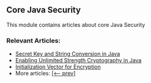 ## Core Java Security

This module contains articles about core Java Security

### Relevant Articles:

- [Secret Key and String Conversion in Java](https://www.baeldung.com/java-secret-key-to-string)
- [Enabling Unlimited Strength Cryptography in Java](https://www.baeldung.com/jce-enable-unlimited-strength)
- [Initialization Vector for Encryption](https://www.baeldung.com/java-encryption-iv)
- More articles: [[<-- prev]](/core-java-modules/core-java-security-2)
